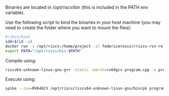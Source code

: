 Binaries are located in /opt/riscv/bin (this is included in the PATH env variable).

Use the following script to bind the binaries in your host machine (you may need to create the folder where you want to mount the files):

```bash
#!/bin/bash
idd=$(id -u)
docker run -v /opt/riscv:/home/project -it federicorossir/riscv-rvv-release sh -c "cp -r /opt/riscv/* /home/project; chown -R $idd:$idd /home/project;"
export PATH="/opt/riscv/bin:$PATH"
```

Compile using:
```bash
riscv64-unknown-linux-gnu-g++ -static -march=rv64gcv program.cpp -o program
```

Execute using:
```bash
spike --isa=RV64GCV /opt/riscv/riscv64-unknown-linux-gnu/bin/pk program
```
